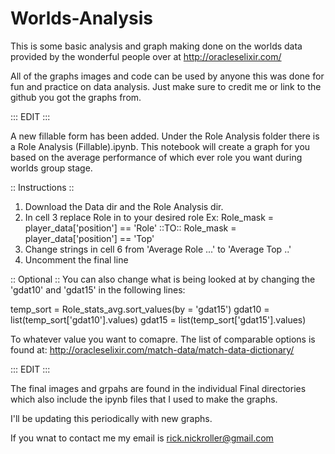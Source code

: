 # Worlds-Analysis
This is some basic analysis and graph making done on the worlds data provided by the wonderful people over at http://oracleselixir.com/

All of the graphs images and code can be used by anyone this was done for fun and practice on data analysis. Just make sure to credit me or link to the github you got the graphs from.

::: EDIT :::

A new fillable form has been added. Under the Role Analysis folder there is a Role Analysis (Fillable).ipynb. This notebook will create a graph for you based on the average performance of which ever role you want during worlds group stage. 

:: Instructions :: 
1) Download the Data dir and the Role Analysis dir. 
2) In cell 3 replace Role in to your desired role 
  Ex: Role_mask = player_data['position'] == 'Role' ::TO:: Role_mask = player_data['position'] == 'Top'
3) Change strings in cell 6 from 'Average Role ...' to 'Average Top ..'
4) Uncomment the final line

:: Optional ::
You can also change what is being looked at by changing the 'gdat10' and 'gdat15' in the following lines:

temp_sort = Role_stats_avg.sort_values(by = 'gdat15')
gdat10 = list(temp_sort['gdat10'].values)
gdat15 = list(temp_sort['gdat15'].values)

To whatever value you want to comapre. The list of comparable options is found at: http://oracleselixir.com/match-data/match-data-dictionary/

::: EDIT :::

The final images and grpahs are found in the individual Final directories which also include the ipynb files that I used to make the graphs. 

I'll be updating this periodically with new graphs.

If you wnat to contact me my email is rick.nickroller@gmail.com
